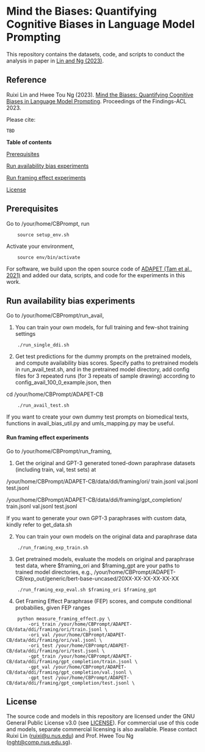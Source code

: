 # Mind the Biases: Quantifying Cognitive Biases in Language Model Prompting

This repository contains the datasets, code, and scripts to conduct the analysis in paper in [Lin and Ng (2023)](#reference).

## Reference
Ruixi Lin and Hwee Tou Ng (2023). 
[Mind the Biases: Quantifying Cognitive Biases in Language Model Prompting](https://TBD).  Proceedings of the Findings-ACL 2023. 

Please cite: 
```
TBD

```

**Table of contents**

[Prerequisites](#prerequisites)

[Run availability bias experiments](#run-availability-bias-experiments)

[Run framing effect experiments](#run-framing-effect-experiments)

[License](#license)


## Prerequisites
Go to /your/home/CBPrompt, run
```
	source setup_env.sh
```
Activate your environment,
```
	source env/bin/activate
```
For software, we build upon the open source code of [ADAPET (Tam et al., 2021)](https://aclanthology.org/2021.emnlp-main.407/) and added our data, scripts, and code for the experiments in this work.


## Run availability bias experiments
Go to /your/home/CBPrompt/run_avail,

1. You can train your own models, for full training and few-shot training settings
```
	./run_single_ddi.sh
```

2. Get test predictions for the dummy prompts on the pretrained models,
   and compute availability bias scores. Specify paths to pretrained models in run_avail_test.sh, and in the pretrained model directory, add config files for 3 repeated runs (for 3 repeats of sample drawing) according to config_avail_100_0_example.json, then
	
cd /your/home/CBPrompt/ADAPET-CB
```
	./run_avail_test.sh
```

If you want to create your own dummy test prompts on biomedical texts, functions in avail_bias_util.py and umls_mapping.py may be useful.


#### Run framing effect experiments ####
Go to /your/home/CBPrompt/run_framing,

1. Get the original and GPT-3 generated toned-down paraphrase datasets (including train, val, test sets) at

/your/home/CBPrompt/ADAPET-CB/data/ddi/framing/ori/
	train.jsonl
	val.jsonl
	test.jsonl

/your/home/CBPrompt/ADAPET-CB/data/ddi/framing/gpt_completion/
	train.jsonl
	val.jsonl
	test.jsonl

If you want to generate your own GPT-3 paraphrases with custom data, kindly refer to get_data.sh


2. You can train your own models on the original data and paraphrase data
```
	./run_framing_exp_train.sh
```

3. Get pretrained models, evaluate the models on original and paraphrase test data, where
$framing_ori and $framing_gpt are your paths to trained model directories, e.g., /your/home/CBPrompt/ADAPET-CB/exp_out/generic/bert-base-uncased/20XX-XX-XX-XX-XX-XX
```
	./run_framing_exp_eval.sh $framing_ori $framing_gpt
```

4. Get Framing Effect Paraphrase (FEP) scores, and compute conditional probabilies, given FEP ranges
```
	python measure_framing_effect.py \
		-ori_train /your/home/CBPrompt/ADAPET-CB/data/ddi/framing/ori/train.jsonl \
		-ori_val /your/home/CBPrompt/ADAPET-CB/data/ddi/framing/ori/val.jsonl \
		-ori_test /your/home/CBPrompt/ADAPET-CB/data/ddi/framing/ori/test.jsonl \
		-gpt_train /your/home/CBPrompt/ADAPET-CB/data/ddi/framing/gpt_completion/train.jsonl \
		-gpt_val /your/home/CBPrompt/ADAPET-CB/data/ddi/framing/gpt_completion/val.jsonl \
		-gpt_test /your/home/CBPrompt/ADAPET-CB/data/ddi/framing/gpt_completion/test.jsonl \
```


## License
The source code and models in this repository are licensed under the GNU General Public License v3.0 (see [LICENSE](LICENSE)). For commercial use of this code and models, separate commercial licensing is also available. Please contact Ruixi Lin (ruixi@u.nus.edu) and Prof. Hwee Tou Ng (nght@comp.nus.edu.sg).



